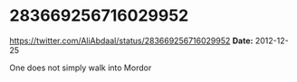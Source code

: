 # 283669256716029952
https://twitter.com/AliAbdaal/status/283669256716029952
**Date:** 2012-12-25

One does not simply walk into Mordor
